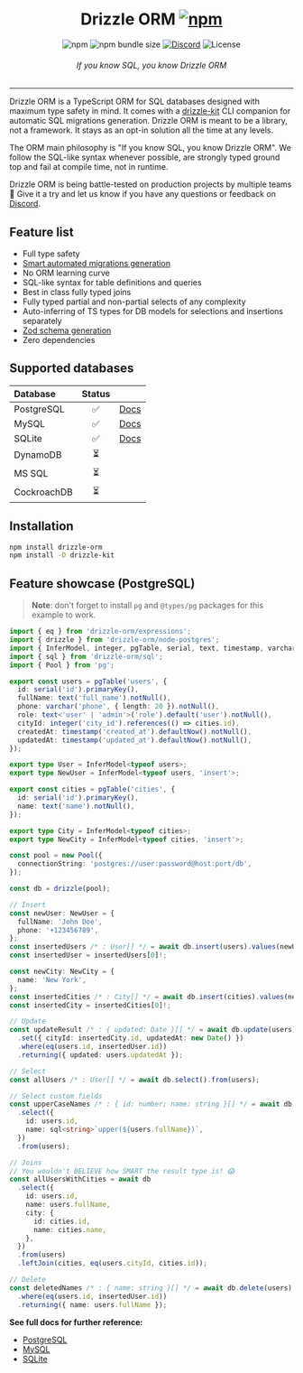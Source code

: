 <div align="center">
<h1>Drizzle ORM <a href=""><img alt="npm" src="https://img.shields.io/npm/v/drizzle-orm?label="></a></h1>
<img alt="npm" src="https://img.shields.io/npm/dm/drizzle-orm">
<img alt="npm bundle size" src="https://img.shields.io/bundlephobia/min/drizzle-orm">
<a href="https://discord.gg/yfjTbVXMW4"><img alt="Discord" src="https://img.shields.io/discord/1043890932593987624"></a>
<img alt="License" src="https://img.shields.io/npm/l/drizzle-orm">
<h6><i>If you know SQL, you know Drizzle ORM</i></h6>
<hr />
</div>

Drizzle ORM is a TypeScript ORM for SQL databases designed with maximum type safety in mind. It comes with a [drizzle-kit](https://github.com/drizzle-team/drizzle-kit-mirror) CLI companion for automatic SQL migrations generation. Drizzle ORM is meant to be a library, not a framework. It stays as an opt-in solution all the time at any levels.

The ORM main philosophy is "If you know SQL, you know Drizzle ORM". We follow the SQL-like syntax whenever possible, are strongly typed ground top and fail at compile time, not in runtime.

Drizzle ORM is being battle-tested on production projects by multiple teams 🚀 Give it a try and let us know if you have any questions or feedback on [Discord](https://discord.gg/yfjTbVXMW4).

## Feature list

- Full type safety
- [Smart automated migrations generation](https://github.com/drizzle-team/drizzle-kit-mirror)
- No ORM learning curve
- SQL-like syntax for table definitions and queries
- Best in class fully typed joins
- Fully typed partial and non-partial selects of any complexity
- Auto-inferring of TS types for DB models for selections and insertions separately
- [Zod schema generation](/drizzle-zod/README.md)
- Zero dependencies

## Supported databases

| Database    | Status | |
|:------------|:-------:|:---|
| PostgreSQL  | ✅ | [Docs](./drizzle-orm/src/pg-core/README.md)|
| MySQL       | ✅      |[Docs](./drizzle-orm/src/mysql-core/README.md)|
| SQLite      | ✅      |[Docs](./drizzle-orm/src/sqlite-core/README.md)|
| DynamoDB    | ⏳      |            |
| MS SQL      | ⏳      |            |
| CockroachDB | ⏳      |            |

## Installation

```bash
npm install drizzle-orm
npm install -D drizzle-kit
```

## Feature showcase (PostgreSQL)

> **Note**: don't forget to install `pg` and `@types/pg` packages for this example to work.

```typescript
import { eq } from 'drizzle-orm/expressions';
import { drizzle } from 'drizzle-orm/node-postgres';
import { InferModel, integer, pgTable, serial, text, timestamp, varchar } from 'drizzle-orm/pg-core';
import { sql } from 'drizzle-orm/sql';
import { Pool } from 'pg';

export const users = pgTable('users', {
  id: serial('id').primaryKey(),
  fullName: text('full_name').notNull(),
  phone: varchar('phone', { length: 20 }).notNull(),
  role: text<'user' | 'admin'>('role').default('user').notNull(),
  cityId: integer('city_id').references(() => cities.id),
  createdAt: timestamp('created_at').defaultNow().notNull(),
  updatedAt: timestamp('updated_at').defaultNow().notNull(),
});

export type User = InferModel<typeof users>;
export type NewUser = InferModel<typeof users, 'insert'>;

export const cities = pgTable('cities', {
  id: serial('id').primaryKey(),
  name: text('name').notNull(),
});

export type City = InferModel<typeof cities>;
export type NewCity = InferModel<typeof cities, 'insert'>;

const pool = new Pool({
  connectionString: 'postgres://user:password@host:port/db',
});

const db = drizzle(pool);

// Insert
const newUser: NewUser = {
  fullName: 'John Doe',
  phone: '+123456789',
};
const insertedUsers /* : User[] */ = await db.insert(users).values(newUser).returning();
const insertedUser = insertedUsers[0]!;

const newCity: NewCity = {
  name: 'New York',
};
const insertedCities /* : City[] */ = await db.insert(cities).values(newCity).returning();
const insertedCity = insertedCities[0]!;

// Update
const updateResult /* : { updated: Date }[] */ = await db.update(users)
  .set({ cityId: insertedCity.id, updatedAt: new Date() })
  .where(eq(users.id, insertedUser.id))
  .returning({ updated: users.updatedAt });

// Select
const allUsers /* : User[] */ = await db.select().from(users);

// Select custom fields
const upperCaseNames /* : { id: number; name: string }[] */ = await db
  .select({
    id: users.id,
    name: sql<string>`upper(${users.fullName})`,
  })
  .from(users);

// Joins
// You wouldn't BELIEVE how SMART the result type is! 😱
const allUsersWithCities = await db
  .select({
    id: users.id,
    name: users.fullName,
    city: {
      id: cities.id,
      name: cities.name,
    },
  })
  .from(users)
  .leftJoin(cities, eq(users.cityId, cities.id));

// Delete
const deletedNames /* : { name: string }[] */ = await db.delete(users)
  .where(eq(users.id, insertedUser.id))
  .returning({ name: users.fullName });
```

**See full docs for further reference:**

- [PostgreSQL](./drizzle-orm/src/pg-core/README.md)
- [MySQL](./drizzle-orm/src/mysql-core/README.md)
- [SQLite](./drizzle-orm/src/sqlite-core/README.md)
